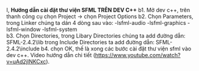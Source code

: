 I, **Hướng dẫn cài đặt thư viện SFML TRÊN DEV C++**
  b1. Mở dev c++, trên thanh công cụ chọn Project -> chọn Project Options
  b2. Chọn Parameters, trong Linker chúng ta dán 4 dòng sau vào: -lsfml-audio
                                                                 -lsfml-graphics
                                                                 -lsfml-window
                                                                 -lsfml-system                                                               
  b3. Chọn Directories, trong Libary Directories chúng ta add đường dẫn: SFML-2.4.2\lib
                        trong Include Directories ta add đường dẫn: SFML-2.4.2\include
  b4. chọn OK, thế là xong các bước cài đặt thư viện sfml vào dev c++. Video hướng dẫn chi tiết (https://www.youtube.com/watch?v=uAd2jINKCxc).

